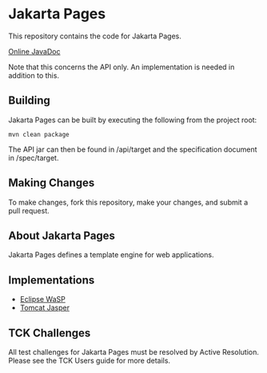 # Jakarta Pages

This repository contains the code for Jakarta Pages.

[Online JavaDoc](https://javadoc.io/doc/jakarta.servlet.jsp/jakarta.servlet.jsp-api/)

Note that this concerns the API only. An implementation is needed in addition to this.


Building
--------

Jakarta Pages can be built by executing the following from the project root:

``mvn clean package``

The API jar can then be found in /api/target and the specification document in /spec/target.

Making Changes
--------------

To make changes, fork this repository, make your changes, and submit a pull request.

About Jakarta Pages
-------------

Jakarta Pages defines a template engine for web applications.

Implementations
-------------

* [Eclipse WaSP](https://github.com/eclipse-ee4j/wasp)
* [Tomcat Jasper](https://tomcat.apache.org/tomcat-11.0-doc/jasper-howto.html)

## TCK Challenges

All test challenges for Jakarta Pages must be resolved by Active Resolution.
Please see the TCK Users guide for more details.
